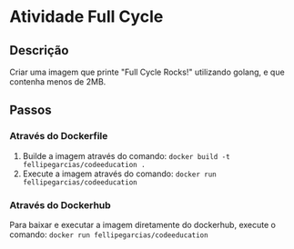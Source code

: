 # Atividade Full Cycle

## Descrição

Criar uma imagem que printe "Full Cycle Rocks!" utilizando golang, e que contenha menos de 2MB.

## Passos

### Através do Dockerfile

1. Builde a imagem através do comando: ```docker build -t fellipegarcias/codeeducation .```
2. Execute a imagem através do comando: ```docker run fellipegarcias/codeeducation```

### Através do Dockerhub

Para baixar e executar a imagem diretamente do dockerhub, execute o comando: ```docker run fellipegarcias/codeeducation```